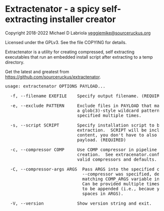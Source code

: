 Extractenator - a spicy self-extracting installer creator
=========================================================

Copyright 2018-2022 Michael D Labriola <veggiemike@sourceruckus.org>

Licensed under the GPLv3. See the file COPYING for details. 

Extractenator is a utility for creating compressed, self extracting
executables that run an embedded install script after extracting to a
temp directory.

Get the latest and greatest from https://github.com/sourceruckus/extractenator.

<pre>
usage: extractenator OPTIONS PAYLOAD...

  -f, --filename EXEFILE    Specify output filename. (REQUIRED)

  -e, --exclude PATTERN     Exclude files in PAYLOAD that match PATTERN,
                            a glob(3)-style wildcard pattern.  Can be
                            specified multiple times.

  -s, --script SCRIPT       Specify installation script to be run after
                            extraction.  SCRIPT will be included as archive
                            content, you don't have to also specify it as
                            payload. (REQUIRED)

  -c, --compressor COMP     Use COMP compressor in pipeline during archive
                            creation.  See extracenator.conf for details on
                            valid compressors and defaults.

  -C, --compressor-args ARGS  Pass ARGS into the specified compressor.  If
                              --compressor was specified, defaults to the
                              matching COMP_ARGS variable in extractenator.conf.
                              Can be provided multiple times, causing argurments
                              to be appended (i.e., becaue you cannot have
                              spaces in ARGS).

  -V, --version             Show version string and exit.
</pre>
